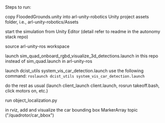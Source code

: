 Steps to run:

copy FloodedGrounds.unity into arl-unity-robotics Unity project assets folder, i.e., arl-unity-robotics/Assets

start the simulation from Unity Editor (detail refer to readme in the autonomy stack repo)

source arl-unity-ros workspace

launch sim_quad_onboard_rgbd_visualize_3d_detections.launch in this repo instead of sim_quad.launch in arl-unity-ros

launch dcist_utils system_vis_car_detection.launch use the following command:
```roslaunch dcist_utils system_vis_car_detection.launch```

do the rest as usual (launch client_launch client.launch, rosrun takeoff.bash, click motors on, etc.)

run object_localization.py

in rviz, add and visualize the car bounding box MarkerArray topic ("/quadrotor/car_bbox")
